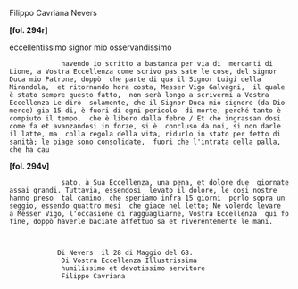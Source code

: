 Filippo Cavriana
Nevers




        
            
                
**[fol. 294r]**


                
eccellentissimo signor mio osservandissimo


                 havendo io scritto a bastanza per via di  mercanti di Lione, a Vostra Eccellenza come scrivo pas sate le cose, del signor Duca mio Patrone, doppò  che parte di qua il Signor Luigi della Mirandola,  et ritornando hora costa, Messer Vigo Galvagni,  il quale è stato sempre questo fatto,  non serà longo a scrivermi a Vostra Eccellenza Le dirò  solamente, che il Signor Duca mio signore (da Dio  merce) gia 15 di, è fuori di ogni pericolo  di morte, perché tanto è compiuto il tempo,  che è libero dalla febre / Et che ingrassan dosi come fa et avanzandosi in forze, si è  concluso da noi, si non darle il latte, ma  colla regola della vita, ridurlo in stato per fetto di sanità; le piage sono consolidate,  fuori che l'intrata della palla, che ha cau
				
**[fol. 294v]**


				 sato, à Sua Eccellenza, una pena, et dolore due  giornate assai grandi. Tuttavia, essendosi  levato il dolore, le cosi nostre hanno preso  tal camino, che speriamo infra 15 giorni  porlo sopra un seggio, essendo quattro mesi  che giace nel letto; Ne volendo levare  a Messer Vigo, l'occasione di ragguagliarne, Vostra Eccellenza  qui fo fine, doppò haverle baciate affettuo sa et riverentemente le mani.


                
                Di Nevers  il 28 di Maggio del 68.
                 Di Vostra Eccellenza Illustrissima
                 humilissimo et devotissimo servitore
                 Filippo Cavriana
                


            
        
    
